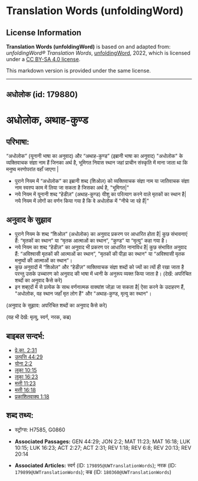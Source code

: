 # Translation Words (unfoldingWord)

## License Information

**Translation Words (unfoldingWord)** is based on and adapted from: _unfoldingWord® Translation Words_, [unfoldingWord](https://unfoldingword.org/utw), 2022, which is licensed under a [CC BY-SA 4.0 license](https://creativecommons.org/licenses/by-sa/4.0/legalcode.en).

This markdown version is provided under the same license.



--------------------------------

## अधोलोक (id: 179880)

अधोलोक, अथाह\-कुण्ड
===================

परिभाषा:
--------

“अधोलोक” (यूनानी भाषा का अनुवाद) और “अथाह\-कुण्ड” (इब्रानी भाषा का अनुवाद) "अधोलोक" के व्यक्तिवाचक संज्ञा नाम हैं जिनका अर्थ है, भूमिगत निवास स्थान जहां प्राचीन संस्कृति में माना जाता था कि मनुष्य मरणोपरांत वहाँ जाएगा \|

* पुराने नियम में “अधोलोक” का इब्रानी शब्द (शिओल) को व्यक्तिवाचक संज्ञा नाम या जातिवाचक संज्ञा नाम स्वरुप काम में लिया जा सकता है जिसका अर्थ है, "भूमिगत\|"
* नये नियम में यूनानी शब्द “हेडीज़” (अथाह\-कुण्ड) यीशु का परित्याग करने वाले मृतकों का स्थान है\| नये नियम में लोगों का वर्णन किया गया है कि वे अधोलोक में "नीचे जा रहे हैं\|"

अनुवाद के सुझाव
---------------

* पुराने नियम के शब्द “शिओल” (अधोलोक) का अनुवाद प्रकरण पर आधारित होता है\| कुछ संभावनाएं हैं: “मृतकों का स्थान” या “मृतक आत्माओं का स्थान”, “कुण्ड” या “मृत्यु” कहा गया है।
* नये नियम का शब्द “हेडीज़” का अनुवाद भी प्रकरण पर आधारित नानाविध है\| कुछ संभावित अनुवाद हैं: “अविश्वासी मृतकों की आत्माओं का स्थान”, "मृतकों की पीड़ा का स्थान" या “अविश्वासी मृतक मनुष्यों की आत्माओं का स्थान”।
* कुछ अनुवादों में “शिओल” और “हेडीज़” व्यक्तिवाचक संज्ञा शब्दों को ज्यों का त्यों ही रखा जाता है परन्तु उसके उच्चारण को अनुवाद की भाषा में ध्वनी के अनुरूप व्यक्त किया जाता है। (देखें: अपरिचित शब्दों का अनुवाद कैसे करे)
* इन शब्एदों में से प्रत्येक के साथ वर्णनात्मक वाक्यांश जोड़ा जा सकता है\| ऐसा करने के उदाहरण हैं, "अधोलोक, वह स्थान जहाँ मृत लोग हैं" और "अथाह\-कुण्ड, मृत्यु का स्थान"।

(अनुवाद के सुझाव: अपरिचित शब्दों का अनुवाद कैसे करे)

(यह भी देखें: मृत्यु, स्वर्ग, नरक, कब्र)

बाइबल सन्दर्भ:
--------------

* [प्रे.का. 2:31](https://ref.ly/Acts2:31)
* [उत्पत्ति 44:29](https://ref.ly/Gen44:29)
* [योना 2:2](https://ref.ly/Jonah2:2)
* [लूका 10:15](https://ref.ly/Luke10:15)
* [लूका 16:23](https://ref.ly/Luke16:23)
* [मत्ती 11:23](https://ref.ly/Matt11:23)
* [मत्ती 16:18](https://ref.ly/Matt16:18)
* [प्रकाशितवाक्य 1:18](https://ref.ly/Rev1:18)

शब्द तथ्य:
----------

* स्ट्रोंग्स: H7585, G0860

* **Associated Passages:** GEN 44:29; JON 2:2; MAT 11:23; MAT 16:18; LUK 10:15; LUK 16:23; ACT 2:27; ACT 2:31; REV 1:18; REV 6:8; REV 20:13; REV 20:14
* **Associated Articles:** स्वर्ग (ID: `179895@UWTranslationWords`); नरक (ID: `179899@UWTranslationWords`); कब्र (ID: `180360@UWTranslationWords`)

